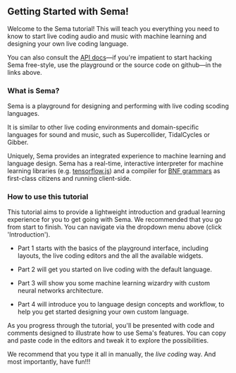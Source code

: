 
## Getting Started with Sema!

Welcome to the Sema tutorial! This will teach you everything you need to know to start live coding audio and music with machine learning and designing your own live coding language.

You can also consult the [API docs](https://github.com/mimic-sussex/sema/tree/master/docs)—if you're impatient to start hacking Sema free-style, use the playground or the source code on github—in the links above.


### What is Sema?

Sema is a playground for designing and performing with live coding scoding languages.

It is similar to other live coding environments and domain-specific languages for sound and music, such as Supercollider, TidalCycles or Gibber.

Uniquely, Sema provides an integrated experience to machine learning and language design. Sema has a real-time, interactive interpreter for machine learning libraries (e.g. [tensorflow.js](https://github.com/mimic-sussex/sema/tree/master/docs)) and a compiler for [BNF grammars](http://hardmath123.github.io/earley.html) as first-class citizens and running client-side.

### How to use this tutorial

This tutorial aims to provide a lightweight introduction and gradual learning experience for you to get going with Sema. We recommended that you go from start to finish. You can navigate via the dropdown menu above (click 'Introduction').

* Part 1 starts with the basics of the playground interface, including layouts, the live coding editors and the all the available widgets.  

* Part 2 will get you started on live coding with the default language.

* Part 3 will show you some machine learning wizardry with custom neural networks architecture. 

* Part 4 will introduce you to language design concepts and workflow, to help you get started designing your own custom language. 

As you progress through the tutorial, you'll be presented with code and comments designed to illustrate how to use Sema's features. You can copy and paste code in the editors and tweak it to explore the possibilities. 

We recommend that you type it all in manually, the <em>live coding</em> way. And most importantly, have fun!!!